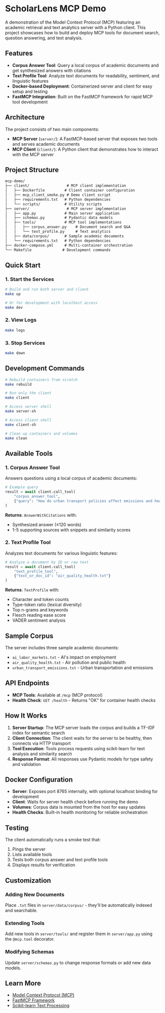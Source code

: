 # ScholarLens MCP Demo

A demonstration of the Model Context Protocol (MCP) featuring an academic retrieval and text analytics server with a Python client. This project showcases how to build and deploy MCP tools for document search, question answering, and text analysis.

## Features

- **Corpus Answer Tool**: Query a local corpus of academic documents and get synthesized answers with citations
- **Text Profile Tool**: Analyze text documents for readability, sentiment, and linguistic features
- **Docker-based Deployment**: Containerized server and client for easy setup and testing
- **FastMCP Integration**: Built on the FastMCP framework for rapid MCP tool development

## Architecture

The project consists of two main components:

- **MCP Server** (`server/`): A FastMCP-based server that exposes two tools and serves academic documents
- **MCP Client** (`client/`): A Python client that demonstrates how to interact with the MCP server

## Project Structure

```markdown:README.md
mcp-demo/
├── client/                 # MCP client implementation
│   ├── Dockerfile         # Client container configuration
│   ├── mcp_client_smoke.py # Demo client script
│   ├── requirements.txt   # Python dependencies
│   └── scripts/           # Utility scripts
├── server/                 # MCP server implementation
│   ├── app.py             # Main server application
│   ├── schemas.py         # Pydantic data models
│   ├── tools/             # MCP tool implementations
│   │   ├── corpus_answer.py    # Document search and Q&A
│   │   └── text_profile.py     # Text analytics
│   ├── data/corpus/       # Sample academic documents
│   └── requirements.txt   # Python dependencies
├── docker-compose.yml     # Multi-container orchestration
└── Makefile              # Development commands
```

##  Quick Start

### 1. Start the Services

```bash
# Build and run both server and client
make up

# Or for development with localhost access
make dev
```

### 2. View Logs

```bash
make logs
```

### 3. Stop Services

```bash
make down
```

## Development Commands

```bash
# Rebuild containers from scratch
make rebuild

# Run only the client
make client

# Access server shell
make server-sh

# Access client shell
make client-sh

# Clean up containers and volumes
make clean
```

## Available Tools

### 1. Corpus Answer Tool

Answers questions using a local corpus of academic documents:

```python
# Example query
result = await client.call_tool(
    "corpus_answer_tool",
    {"query": "How do urban transport policies affect emissions and health?"}
)
```

**Returns**: `AnswerWithCitations` with:
- Synthesized answer (≤120 words)
- 1-5 supporting sources with snippets and similarity scores

### 2. Text Profile Tool

Analyzes text documents for various linguistic features:

```python
# Analyze a document by ID or raw text
result = await client.call_tool(
    "text_profile_tool",
    {"text_or_doc_id": "air_quality_health.txt"}
)
```

**Returns**: `TextProfile` with:
- Character and token counts
- Type-token ratio (lexical diversity)
- Top n-grams and keywords
- Flesch reading ease score
- VADER sentiment analysis

##  Sample Corpus

The server includes three sample academic documents:
- `ai_labor_markets.txt` - AI's impact on employment
- `air_quality_health.txt` - Air pollution and public health
- `urban_transport_emissions.txt` - Urban transportation and emissions

## API Endpoints

- **MCP Tools**: Available at `/mcp` (MCP protocol)
- **Health Check**: `GET /health` - Returns "OK" for container health checks

## How It Works

1. **Server Startup**: The MCP server loads the corpus and builds a TF-IDF index for semantic search
2. **Client Connection**: The client waits for the server to be healthy, then connects via HTTP transport
3. **Tool Execution**: Tools process requests using scikit-learn for text analysis and similarity search
4. **Response Format**: All responses use Pydantic models for type safety and validation

## Docker Configuration

- **Server**: Exposes port 8765 internally, with optional localhost binding for development
- **Client**: Waits for server health check before running the demo
- **Volumes**: Corpus data is mounted from the host for easy updates
- **Health Checks**: Built-in health monitoring for reliable orchestration

## Testing

The client automatically runs a smoke test that:
1. Pings the server
2. Lists available tools
3. Tests both corpus answer and text profile tools
4. Displays results for verification

##  Customization

### Adding New Documents

Place `.txt` files in `server/data/corpus/` - they'll be automatically indexed and searchable.

### Extending Tools

Add new tools in `server/tools/` and register them in `server/app.py` using the `@mcp.tool` decorator.

### Modifying Schemas

Update `server/schemas.py` to change response formats or add new data models.

## Learn More

- [Model Context Protocol (MCP)](https://modelcontextprotocol.io/)
- [FastMCP Framework](https://github.com/fastmcp/fastmcp)
- [Scikit-learn Text Processing](https://scikit-learn.org/stable/modules/feature_extraction.html#text-feature-extraction)

